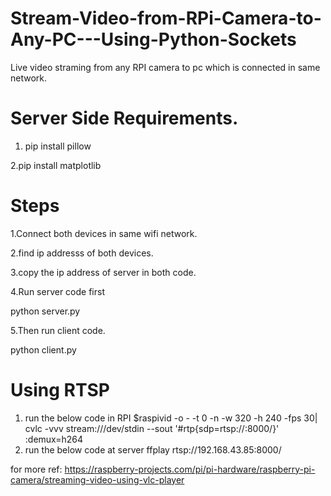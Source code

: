 # Stream-Video-from-RPi-Camera-to-Any-PC---Using-Python-Sockets
Live video straming from any RPI camera to pc which is connected in same network.

# Server Side Requirements.


1. pip install pillow


2.pip install matplotlib



# Steps

1.Connect both devices in same wifi network.


2.find ip addresss of both devices.


3.copy the ip address of server in both code.


4.Run server code first


  python server.py
  
  
5.Then run client code.


  python client.py
  
  
  # Using RTSP
1. run the below code in RPI
 $raspivid -o - -t 0 -n -w 320 -h 240 -fps 30| cvlc -vvv stream:///dev/stdin --sout '#rtp{sdp=rtsp://:8000/}' :demux=h264
2. run the below code at server
ffplay rtsp://192.168.43.85:8000/

for more ref: https://raspberry-projects.com/pi/pi-hardware/raspberry-pi-camera/streaming-video-using-vlc-player



